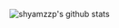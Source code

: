 ![shyamzzp's github stats](https://github-readme-stats.vercel.app/api?username=shyamzzp&show_icons=true&theme=gotham&hide=issues,stars&count_private=true)

